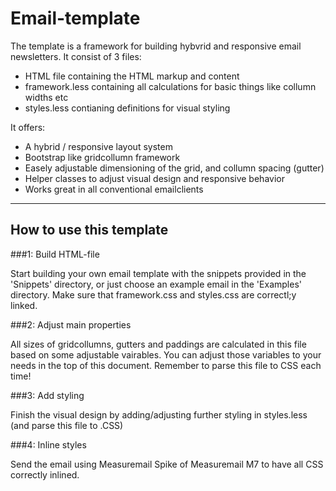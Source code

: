 # Email-template

The template is a framework for building hybvrid and responsive email newsletters. 
It consist of 3 files:

- HTML file containing the HTML markup and content
- framework.less containing all calculations for basic things like collumn widths etc
- styles.less contianing definitions for visual styling

It offers:
- A hybrid / responsive layout system
- Bootstrap like gridcollumn framework
- Easely adjustable dimensioning of the grid, and collumn spacing (gutter)
- Helper classes to adjust visual design and responsive behavior
- Works great in all conventional emailclients 

---

## How to use this template
###1: Build HTML-file

Start building your own email template with the snippets provided in the 'Snippets' directory, or just choose an example email in the 'Examples' directory. Make sure that framework.css and styles.css are correctl;y linked.


###2: Adjust main properties

All sizes of gridcollumns, gutters and paddings are calculated in this file based on some adjustable vairables. You can adjust those variables to your needs in the top of this document. Remember to parse this file to CSS each time!


###3: Add styling

Finish the visual design by adding/adjusting further styling in styles.less (and parse this file to .CSS)


###4: Inline styles

Send the email using Measuremail Spike of Measuremail M7 to have all CSS correctly inlined.
